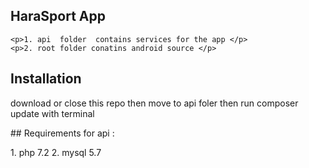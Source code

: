 ## HaraSport App 
	<p>1. api  folder  contains services for the app </p>
	<p>2. root folder conatins android source </p>
## Installation 
<p> download or close this repo then move to api foler then run composer update with terminal </p>
## Requirements for api :
<p>
	1. php 7.2
	2. mysql 5.7
</p>